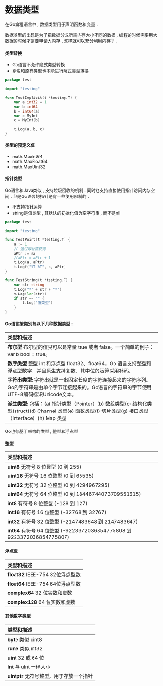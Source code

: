 # 数据类型

在Go编程语言中 , 数据类型用于声明函数和变量 .

数据类型的出现是为了把数据分成所需内存大小不同的数据 , 编程的时候需要用大数据的时候才需要申请大内存 , 这样就可以充分利用内存了 .

#### 类型转换

* Go语言不允许隐式类型转换
* 别名和原有类型也不能进行隐式类型转换

```go
package test

import "testing"

func TestImplicit(t *testing.T) {
    var a int32 = 1
    var b int64
    b = int64(a)
    var c MyInt
    c = MyInt(b)

    t.Log(a, b, c)
}
```

#### 类型的预定义值

* math.MaxInt64
* math.MaxFloat64
* math.MaxUint32

#### 指针类型

Go语言和Java类似 , 支持垃圾回收的机制 . 同时也支持直接使用指针访问内存空间 . 但是Go语言的指针是有一些使用限制的 .

* 不支持指针运算
* string是值类型 , 其默认的初始化值为空字符串 , 而不是nil

```go
package test

import "testing"

func TestPoint(t *testing.T) {
    a := 1
    // 通过取址符获得
    aPtr := &a
    //aPtr = aPtr + 1
    t.Log(a, aPtr)
    t.Logf("%T %T", a, aPtr)
}

func TestString(t *testing.T) {
    var str string
    t.Log("*" + str + "*")
    t.Log(len(str))
    if str == "" {
        t.Log("值类型")
    }
}
```

#### Go语言按类别有以下几种数据类型 :

| 类型和描述 |
| :--- |
| **布尔型** 布尔型的值只可以是常量 true 或者 false。一个简单的例子：var b bool = true。 |
| **数字类型** 整型 int 和浮点型 float32、float64，Go 语言支持整型和浮点型数字，并且原生支持复数，其中位的运算采用补码。 |
| **字符串类型:** 字符串就是一串固定长度的字符连接起来的字符序列。Go的字符串是由单个字节连接起来的。Go语言的字符串的字节使用UTF-8编码标识Unicode文本。 |
| **派生类型:** 包括：\(a\) 指针类型（Pointer）\(b\) 数组类型\(c\) 结构化类型\(struct\)\(d\) Channel 类型\(e\) 函数类型\(f\) 切片类型\(g\) 接口类型（interface）\(h\) Map 类型 |

Go也有基于架构的类型 , 整型和浮点型

#### **整型**

| 类型和描述 |
| :--- |
| **uint8** 无符号 8 位整型 \(0 到 255\) |
| **uint16** 无符号 16 位整型 \(0 到 65535\) |
| **uint32** 无符号 32 位整型 \(0 到 4294967295\) |
| **uint64** 无符号 64 位整型 \(0 到 18446744073709551615\) |
| **int8** 有符号 8 位整型 \(-128 到 127\) |
| **int16** 有符号 16 位整型 \(-32768 到 32767\) |
| **int32** 有符号 32 位整型 \(-2147483648 到 2147483647\) |
| **int64** 有符号 64 位整型 \(-9223372036854775808 到 9223372036854775807\) |

#### **浮点型**

| 类型和描述 |
| :--- |
| **float32** IEEE-754 32位浮点型数 |
| **float64** IEEE-754 64位浮点型数 |
| **complex64** 32 位实数和虚数 |
| **complex128** 64 位实数和虚数 |

#### **其他数字类型**

| 类型和描述 |
| :--- |
| **byte** 类似 uint8 |
| **rune** 类似 int32 |
| **uint** 32 或 64 位 |
| **int** 与 uint 一样大小 |
| **uintptr** 无符号整型，用于存放一个指针 |



